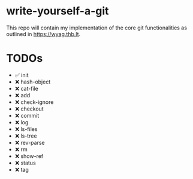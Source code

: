 # write-yourself-a-git
This repo will contain my implementation of the core git functionalities as outlined in https://wyag.thb.lt.

# TODOs
* ✅ init
* ❌ hash-object
* ❌ cat-file
* ❌ add
* ❌ check-ignore
* ❌ checkout
* ❌ commit
* ❌ log
* ❌ ls-files
* ❌ ls-tree
* ❌ rev-parse
* ❌ rm
* ❌ show-ref
* ❌ status
* ❌ tag